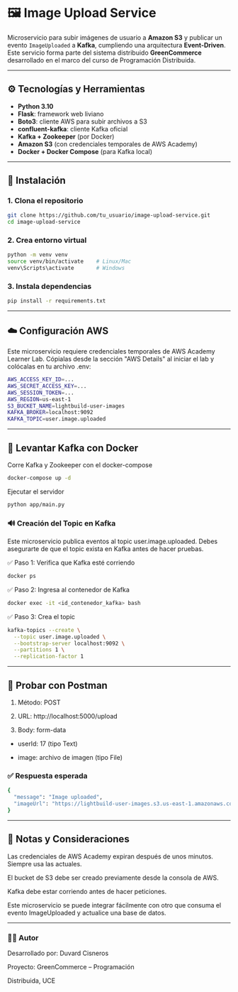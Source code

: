 # 🖼️ Image Upload Service

Microservicio para subir imágenes de usuario a **Amazon S3** y publicar un evento `ImageUploaded` a **Kafka**, cumpliendo una arquitectura **Event-Driven**. Este servicio forma parte del sistema distribuido **GreenCommerce** desarrollado en el marco del curso de Programación Distribuida.

---

## ⚙️ Tecnologías y Herramientas

- **Python 3.10**
- **Flask**: framework web liviano
- **Boto3**: cliente AWS para subir archivos a S3
- **confluent-kafka**: cliente Kafka oficial
- **Kafka + Zookeeper** (por Docker)
- **Amazon S3** (con credenciales temporales de AWS Academy)
- **Docker + Docker Compose** (para Kafka local)

---


## 🔧 Instalación

### 1. Clona el repositorio

```bash
git clone https://github.com/tu_usuario/image-upload-service.git
cd image-upload-service
```

### 2. Crea entorno virtual

```bash
python -m venv venv
source venv/bin/activate    # Linux/Mac
venv\Scripts\activate       # Windows
```

### 3. Instala dependencias

```bash
pip install -r requirements.txt
```

---

## ☁️ Configuración AWS
Este microservicio requiere credenciales temporales de AWS Academy Learner Lab. Cópialas desde la sección "AWS Details" al iniciar el lab y colócalas en tu archivo .env:

```bash
AWS_ACCESS_KEY_ID=...
AWS_SECRET_ACCESS_KEY=...
AWS_SESSION_TOKEN=...
AWS_REGION=us-east-1
S3_BUCKET_NAME=lightbuild-user-images
KAFKA_BROKER=localhost:9092
KAFKA_TOPIC=user.image.uploaded
```

---
## 🐳 Levantar Kafka con Docker

Corre Kafka y Zookeeper con el docker-compose

```bash
docker-compose up -d

```

Ejecutar el servidor

```bash
python app/main.py

```

### 🔊 Creación del Topic en Kafka

Este microservicio publica eventos al topic user.image.uploaded. Debes asegurarte de que el topic exista en Kafka antes de hacer pruebas.

✅ Paso 1: Verifica que Kafka esté corriendo

```bash
docker ps

```

✅ Paso 2: Ingresa al contenedor de Kafka

```bash
docker exec -it <id_contenedor_kafka> bash

```

✅ Paso 3: Crea el topic

```bash
kafka-topics --create \
  --topic user.image.uploaded \
  --bootstrap-server localhost:9092 \
  --partitions 1 \
  --replication-factor 1

```

---
## 🧪 Probar con Postman

1. Método: POST

2. URL: http://localhost:5000/upload

3. Body: form-data

- userId: 17 (tipo Text)

- image: archivo de imagen (tipo File)

### ✅ Respuesta esperada

```bash
{
  "message": "Image uploaded",
  "imageUrl": "https://lightbuild-user-images.s3.us-east-1.amazonaws.com/..."
}

```

--- 

## 🧠 Notas y Consideraciones
Las credenciales de AWS Academy expiran después de unos minutos. Siempre usa las actuales.

El bucket de S3 debe ser creado previamente desde la consola de AWS.

Kafka debe estar corriendo antes de hacer peticiones.

Este microservicio se puede integrar fácilmente con otro que consuma el evento ImageUploaded y actualice una base de datos.

---

### 🧑‍💻 Autor

Desarrollado por: Duvard Cisneros

Proyecto: GreenCommerce – Programación 

Distribuida, UCE
